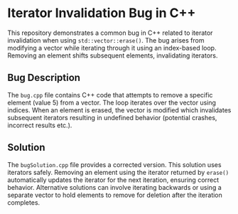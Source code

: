 # Iterator Invalidation Bug in C++
This repository demonstrates a common bug in C++ related to iterator invalidation when using `std::vector::erase()`.  The bug arises from modifying a vector while iterating through it using an index-based loop.  Removing an element shifts subsequent elements, invalidating iterators.

## Bug Description
The `bug.cpp` file contains C++ code that attempts to remove a specific element (value 5) from a vector. The loop iterates over the vector using indices.  When an element is erased, the vector is modified which invalidates subsequent iterators resulting in undefined behavior (potential crashes, incorrect results etc.).

## Solution
The `bugSolution.cpp` file provides a corrected version.  This solution uses iterators safely. Removing an element using the iterator returned by `erase()` automatically updates the iterator for the next iteration, ensuring correct behavior.  Alternative solutions can involve iterating backwards or using a separate vector to hold elements to remove for deletion after the iteration completes.